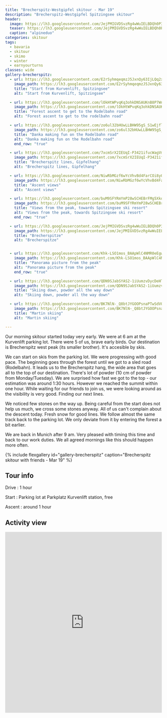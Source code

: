 ```yaml
---
title: "Brecherspitz-Westgipfel skitour - Mar 19"
description: "Brecherspitz-Westgipfel Spitzingsee skitour"
header:
  image: https://lh3.googleusercontent.com/JejPMIGVDSvzRg4wWuIELBDQh0P3vqhzmBdrWXL94GlDQyeGUpKnYCwpqubWejev3A15wjrGYGnZNU73hcnC981KwxS8GbV7MeY4qNVxNFI993ZkBn2u_DaJQzsrJ9hFASZGKl7zIHx-68CJJ3ftD_bQKF0deUumuXKBCQMuEKa9_2NSVXy0WxwwFlmUBEU3VztJy-a8EWXy9lvAFRBn7e5FgByD1f0-XbVGzGs6t8mhxug43eKu57dEfQ8ofYA9Z4wVjBAZjGu1pPa-gEoL73tW5vpHgI32pCXjoT9DK43-RxQyNABpEj7qrQewWcv8nrbg7dUn-__5FYx2F_xQ-xcRNcikR5faDwXnGClUtLzY0Y2FppA7Ip8ze1g0qln3N1zVlhc2ypQL6Nxtq00DqDnBZoNFqmAC7gQlL9vkGZRCWJnflb2_gRKfiiZvUR1fEjmOfraR-TL4yVEdKTfr-qogDtOpTAe2trPU6Hj5X-oIpctOlKYG_mxCNI_tFdFWTryBgsiYOXBkvYEp8lp9_dUBuYh-UT3QpsBVf0LpdEwYD4nl6sm0e4y4NBXGFyryyWZ-GHlPEPZB_A3Udf8XSyKzcwlA1gBm6OzXejucYQKLGEm56IJxhfPaOlAT9C_E7AaIzzQjYYrJk0D-h2jchao3fRU5MSlOy8wNPTOX-ClJ8bLbTYRp8wzVjDAVyG3co5GiGpaI1JLDoSOgXQorlxe_hA=w2054-h1542-no
  teaser: https://lh3.googleusercontent.com/JejPMIGVDSvzRg4wWuIELBDQh0P3vqhzmBdrWXL94GlDQyeGUpKnYCwpqubWejev3A15wjrGYGnZNU73hcnC981KwxS8GbV7MeY4qNVxNFI993ZkBn2u_DaJQzsrJ9hFASZGKl7zIHx-68CJJ3ftD_bQKF0deUumuXKBCQMuEKa9_2NSVXy0WxwwFlmUBEU3VztJy-a8EWXy9lvAFRBn7e5FgByD1f0-XbVGzGs6t8mhxug43eKu57dEfQ8ofYA9Z4wVjBAZjGu1pPa-gEoL73tW5vpHgI32pCXjoT9DK43-RxQyNABpEj7qrQewWcv8nrbg7dUn-__5FYx2F_xQ-xcRNcikR5faDwXnGClUtLzY0Y2FppA7Ip8ze1g0qln3N1zVlhc2ypQL6Nxtq00DqDnBZoNFqmAC7gQlL9vkGZRCWJnflb2_gRKfiiZvUR1fEjmOfraR-TL4yVEdKTfr-qogDtOpTAe2trPU6Hj5X-oIpctOlKYG_mxCNI_tFdFWTryBgsiYOXBkvYEp8lp9_dUBuYh-UT3QpsBVf0LpdEwYD4nl6sm0e4y4NBXGFyryyWZ-GHlPEPZB_A3Udf8XSyKzcwlA1gBm6OzXejucYQKLGEm56IJxhfPaOlAT9C_E7AaIzzQjYYrJk0D-h2jchao3fRU5MSlOy8wNPTOX-ClJ8bLbTYRp8wzVjDAVyG3co5GiGpaI1JLDoSOgXQorlxe_hA=w800-h300-no 
  caption: "alpineduo"
categories: skitour
tags:
  - bavaria
  - skitour
  - skimo
  - winter
  - earnyourturns
classes: wide
gallery-brecherspitz:
  - url: https://lh3.googleusercontent.com/E2rSyhmqeqmzJ5JxnQy63IjLQq2xtRw04KXg5KPn8t1dQiS4gLUDi5-iWhzXh54r52d-EfHyY5IfXUxxXPij49pO5vJTGygoZkS2QbdE5GdjJO4keCugu7L4QXY5IEFnAJnfMCJ2ik_v7Mpz96HrfqdkwmUAD5pDHHStjPDXzkQwq-W5u9tRWIWnaAPmstcA0s9LhZ6-4HRRETOPYy6fd83Q4wIk-UvaaNk75VI_PgDn6rP0wY6l07GLWLexs-eX3yogimD1_dbi7ktF48MNZQUZQNOK-itS-gfxnRJi84LiIakQVsK0Cf9FhlQZGI1jVaKsUM8nhV8nFUp-Q8Z-B9c14sSYURDJXWu0tay6Z6iaQWQHpOm9uo1BlTiCiak0nFWTJrIWyoy8O9JSeCTjJffF5YZtDaDkuunUv-FnodsQtgOkKCbsiGmCfAHaCb0KbhJzWzpLhsdgXY3jUym_URSYVJ5fnx_mdyLFztKMZOZHxc17m3cV6dwxK8BzT744aPZWYlVzOjgKwKYSykofLrhwSJzmHsijVbbIZGwGCtkmL18hdp1JEuK3xbhTKKw4PYYsBhQOWiuIDbOwsqPsYPQ-9tmUzUJaE6IvugfzeyQiZ4KjWeOVExy9qQXAuDbn0jaJKtZ3woOFWOu0aMoxTM3Gl0gCzXV7I8sn8RfCzLDNqOR8Wcfe3cPOUIRt_naZRdy99aWgxBu8HUKWHY5u6djIWQ=w1156-h1540-no
    image_path: https://lh3.googleusercontent.com/E2rSyhmqeqmzJ5JxnQy63IjLQq2xtRw04KXg5KPn8t1dQiS4gLUDi5-iWhzXh54r52d-EfHyY5IfXUxxXPij49pO5vJTGygoZkS2QbdE5GdjJO4keCugu7L4QXY5IEFnAJnfMCJ2ik_v7Mpz96HrfqdkwmUAD5pDHHStjPDXzkQwq-W5u9tRWIWnaAPmstcA0s9LhZ6-4HRRETOPYy6fd83Q4wIk-UvaaNk75VI_PgDn6rP0wY6l07GLWLexs-eX3yogimD1_dbi7ktF48MNZQUZQNOK-itS-gfxnRJi84LiIakQVsK0Cf9FhlQZGI1jVaKsUM8nhV8nFUp-Q8Z-B9c14sSYURDJXWu0tay6Z6iaQWQHpOm9uo1BlTiCiak0nFWTJrIWyoy8O9JSeCTjJffF5YZtDaDkuunUv-FnodsQtgOkKCbsiGmCfAHaCb0KbhJzWzpLhsdgXY3jUym_URSYVJ5fnx_mdyLFztKMZOZHxc17m3cV6dwxK8BzT744aPZWYlVzOjgKwKYSykofLrhwSJzmHsijVbbIZGwGCtkmL18hdp1JEuK3xbhTKKw4PYYsBhQOWiuIDbOwsqPsYPQ-9tmUzUJaE6IvugfzeyQiZ4KjWeOVExy9qQXAuDbn0jaJKtZ3woOFWOu0aMoxTM3Gl0gCzXV7I8sn8RfCzLDNqOR8Wcfe3cPOUIRt_naZRdy99aWgxBu8HUKWHY5u6djIWQ=w300-h400-no
    title: "Start from Kurvenlift, Spitzingsee"
    alt: "Start from Kurvenlift, Spitzingsee"

  - url: https://lh3.googleusercontent.com/lOkHtWPvqKq3ohkDNSAUKnB8P7WnYNRJ0HCIYdTZcn_KOXu6C87OcKFrpGfR5tpJqqH23RlhbsvSir_gTcs0lray8IdKRGETLOBywE-PZOMDdE9iWNxOyxgfHfUgys_qFe-g33RqstQFWsV4-FBHH56jEZ_OqYGRN70476DDdY56sNPpHNEqjdR0v1qHxqRT6TdbzB-ET4_oT-pSKvrAA0UP3NK9JeWxPiLkrLlSoEC5-2J_zobX_2LLHH46_7VolzNZVf0VKcw7fY8acmDGWjp-4P9oFeo9kCNzW4Gjkjsx6RaswyVroz6QA4r9Dhr6gWzIgubNYEmTioRYOJ4DoTJ2O-xNd48mcorclzuk_WJ8vWTtgt3_LMBi-Xn78RSWI_Ce7nxuqjKsRBMTSF0fz0EaJfZQ_oQkfn5O3aVwkDLOQqRdqLVsHwKb4z1M9snIxbD8a_mfwTXL-mAXC3bvbmD4fQIfdlfIaP9Y0cXnSa9pf6-7jFwU0Ot6jcK5PauXchMoUoZaqml0Bv85OTN0ASRhD7kdnAB-7Lhcj77QQ6yIIT3Td_5D3-7DWN68O9u0tmXGfpphtspcY4I0OK1rnxicItTwfJ8WFtJ5iQ5wmvKJJ3EjqW7PP3cWUFwXGZ_yR-pxXVklrC5q47TzcVA2fAWAngfvBVHvulfP6tAV3DRfL4xjbhAHWppZIZNFFB7DRbB39Bj08zpF2_8r3i0kBy1mAw=w1156-h1540-no
    image_path: https://lh3.googleusercontent.com/lOkHtWPvqKq3ohkDNSAUKnB8P7WnYNRJ0HCIYdTZcn_KOXu6C87OcKFrpGfR5tpJqqH23RlhbsvSir_gTcs0lray8IdKRGETLOBywE-PZOMDdE9iWNxOyxgfHfUgys_qFe-g33RqstQFWsV4-FBHH56jEZ_OqYGRN70476DDdY56sNPpHNEqjdR0v1qHxqRT6TdbzB-ET4_oT-pSKvrAA0UP3NK9JeWxPiLkrLlSoEC5-2J_zobX_2LLHH46_7VolzNZVf0VKcw7fY8acmDGWjp-4P9oFeo9kCNzW4Gjkjsx6RaswyVroz6QA4r9Dhr6gWzIgubNYEmTioRYOJ4DoTJ2O-xNd48mcorclzuk_WJ8vWTtgt3_LMBi-Xn78RSWI_Ce7nxuqjKsRBMTSF0fz0EaJfZQ_oQkfn5O3aVwkDLOQqRdqLVsHwKb4z1M9snIxbD8a_mfwTXL-mAXC3bvbmD4fQIfdlfIaP9Y0cXnSa9pf6-7jFwU0Ot6jcK5PauXchMoUoZaqml0Bv85OTN0ASRhD7kdnAB-7Lhcj77QQ6yIIT3Td_5D3-7DWN68O9u0tmXGfpphtspcY4I0OK1rnxicItTwfJ8WFtJ5iQ5wmvKJJ3EjqW7PP3cWUFwXGZ_yR-pxXVklrC5q47TzcVA2fAWAngfvBVHvulfP6tAV3DRfL4xjbhAHWppZIZNFFB7DRbB39Bj08zpF2_8r3i0kBy1mAw=w300-h400-no
    title: "Forest ascent to get to the Rodelbahn road"
    alt: "Forest ascent to get to the rodelbahn road"

  - url: https://lh3.googleusercontent.com/zo6ul32bHUwLLBHW95gS_S1wEjflsbl_8iuPGVkdQJKEQcIqSnY2AN0fMT6A0mks61SMh49OsuCb_ulkl4TKqF5EIjn6gnrgr0Vzq3FHO1zlCNlcnrSCClpZgiUamJLd5N-jQG-WJnBMSWD0AR14Gt7KtllTmu7ZxnhtcoOSas8StapkWwNT7SWLE1-UNOmGbDpbVEcIHUVZEGD5v17tD1IBQzxEPPLiE60mZYIgNrTQgVmsLFl4n_MTTsVIRS8JyHQUct5Y9kFT2LGIb13zbwl_M1c5fHKLU34U2mfJiXyqSUbEGT9Mw5VugWQW5sqBDWDulwYk_sO3Gkc-NEwgWwszOd810rNg26qW964DeLn4KnRr3okV3ZMo7kekuStM_3zNKDtx_H-VF5TniVPT7JndIhWYB2OKAKj_qkWWvNJ0uSHcKtGkSGxmvHlwVoUH8KdoaMKTIWRg2rsjF2qFWSzcXwPEbNvcqzDjxHAlEDqotNGKXDIX7Vrtr2YmCWGCfBI9V3tDlWPOjvORJPovKMpDgrSqp1l3730r7UJxExtCA_tZuwaOdu864lqiXbSpJuewU9vgfSU9mo96quMDX5-8thIzihVfJrUw8OesGc991WQqeroseJe4Ln8_gGtWN-n9UP3XE2yDvLzkHOuXICTqJxJopBnDpLHCrLmAupdoE3es4pp4URl1A935eNJLg_Fw_OgRHA4rir9pB7Guj73VYA=w1156-h1540-no
    image_path: https://lh3.googleusercontent.com/zo6ul32bHUwLLBHW95gS_S1wEjflsbl_8iuPGVkdQJKEQcIqSnY2AN0fMT6A0mks61SMh49OsuCb_ulkl4TKqF5EIjn6gnrgr0Vzq3FHO1zlCNlcnrSCClpZgiUamJLd5N-jQG-WJnBMSWD0AR14Gt7KtllTmu7ZxnhtcoOSas8StapkWwNT7SWLE1-UNOmGbDpbVEcIHUVZEGD5v17tD1IBQzxEPPLiE60mZYIgNrTQgVmsLFl4n_MTTsVIRS8JyHQUct5Y9kFT2LGIb13zbwl_M1c5fHKLU34U2mfJiXyqSUbEGT9Mw5VugWQW5sqBDWDulwYk_sO3Gkc-NEwgWwszOd810rNg26qW964DeLn4KnRr3okV3ZMo7kekuStM_3zNKDtx_H-VF5TniVPT7JndIhWYB2OKAKj_qkWWvNJ0uSHcKtGkSGxmvHlwVoUH8KdoaMKTIWRg2rsjF2qFWSzcXwPEbNvcqzDjxHAlEDqotNGKXDIX7Vrtr2YmCWGCfBI9V3tDlWPOjvORJPovKMpDgrSqp1l3730r7UJxExtCA_tZuwaOdu864lqiXbSpJuewU9vgfSU9mo96quMDX5-8thIzihVfJrUw8OesGc991WQqeroseJe4Ln8_gGtWN-n9UP3XE2yDvLzkHOuXICTqJxJopBnDpLHCrLmAupdoE3es4pp4URl1A935eNJLg_Fw_OgRHA4rir9pB7Guj73VYA=w300-h400-no
    title: "Danka making fun on the Rodelbahn road"
    alt: "Danka making fun on the Rodelbahn road"
    end_row: "true"

  - url: https://lh3.googleusercontent.com/7xcmSrX2IEUqI-P3421ifucWagVmNAleACe-nty-38KhEP44-P9Aviu5fPOqVmYJX0NxKYokdwo-DSQbzvQPmGnK08vVr7kUOBYThKcpwXhIglKhZz5wChbmqna225ADCgPxT1GPnOtgLqesnhslrBIqT8Yu0qUWFLRYeMV9Zo9WjiexP7avYue-NkXuQttLDwl0h5Li5gQF5xndwJ0X-qCSnUZNjUSOKQxySrMW8MuxKSKdL-DEDtm6AALWOtVqiMKXt2Yk6iEv6YWEfu04Oy9SODAhAErK79h7f3Msx-Q76MuGfwqYSijzfpMzBWPKJjsKOrb__mboY_-QFG8DPdg7XesEBNxeO-j_rMF07am9g6LT6O4r-fxrQ3FEiYdw0yfCftf-8u2KVbIlaMxcSwYm-o2vOwPhrvRvDJnsIz_d4t0lrWnbIhWemiM9yOxC0Nc41x03xSgJmCsRgWZrC6lcM_-Abk-mWuiyet2fmU4qf5OFjxS6q3vod162VjPYgtizGdg2CWP8ffB9jwfWYX5hatw6GGHlUg88TC_JtvbcC5r1LdNlLjQNNfttoTI4B3Kp63S7yfXbfyD3kczRIB0SpbV0a6sRbvszzLUJZ-70XAUnKoreLRY1q9u4_DpivvvjMv_PV0zCPfzhdImxzA2la4E_ypLZ69Dj8DDgRTsQgGPIzFgljdOMK7vzTWM7S-5VHPsR0-w31HdFxrvNeEpVYA=w2054-h1542-no
    image_path: https://lh3.googleusercontent.com/7xcmSrX2IEUqI-P3421ifucWagVmNAleACe-nty-38KhEP44-P9Aviu5fPOqVmYJX0NxKYokdwo-DSQbzvQPmGnK08vVr7kUOBYThKcpwXhIglKhZz5wChbmqna225ADCgPxT1GPnOtgLqesnhslrBIqT8Yu0qUWFLRYeMV9Zo9WjiexP7avYue-NkXuQttLDwl0h5Li5gQF5xndwJ0X-qCSnUZNjUSOKQxySrMW8MuxKSKdL-DEDtm6AALWOtVqiMKXt2Yk6iEv6YWEfu04Oy9SODAhAErK79h7f3Msx-Q76MuGfwqYSijzfpMzBWPKJjsKOrb__mboY_-QFG8DPdg7XesEBNxeO-j_rMF07am9g6LT6O4r-fxrQ3FEiYdw0yfCftf-8u2KVbIlaMxcSwYm-o2vOwPhrvRvDJnsIz_d4t0lrWnbIhWemiM9yOxC0Nc41x03xSgJmCsRgWZrC6lcM_-Abk-mWuiyet2fmU4qf5OFjxS6q3vod162VjPYgtizGdg2CWP8ffB9jwfWYX5hatw6GGHlUg88TC_JtvbcC5r1LdNlLjQNNfttoTI4B3Kp63S7yfXbfyD3kczRIB0SpbV0a6sRbvszzLUJZ-70XAUnKoreLRY1q9u4_DpivvvjMv_PV0zCPfzhdImxzA2la4E_ypLZ69Dj8DDgRTsQgGPIzFgljdOMK7vzTWM7S-5VHPsR0-w31HdFxrvNeEpVYA=w400-h300-no
    title: "Brecherspitz lines, Gipfelhang"
    alt: "Brecherspitz lines, Gipfelhang"

  - url: https://lh3.googleusercontent.com/NiwRbMGzf6wYcVhvBd4FarCOi8yOOx9tuvr6z6BGb1I76RQ9J00otcYGoIwu7mYuPTNdH1_7romn_ervWFA9PznCdTAmy-DdqH-L35gR3VetFXbSPCfWcyLa-q5G-q_5wmOyaYvw6yB2SNdGw0klNWsSiM6_CqRPONN7fYR3WjP98f05MvjGKRy2_3k1xXbCKWWMmQqZn8gHOiAQtdqHyzCH_JySfX7B98nUdmJo5cz8oqQ7Vg_dD1mnrBMMpM3zzNptmPifG8lsBttacWjGXhJkEe5WqQx6qUcb95NagNonfjOil-qY_YbAH3bn7hwBm4T0kqyq4idnMfOmuz3ma9eWf1ytwv47Eiuh-5LVm3PLYSDoh3Wix80dkHkM6J8ut7HxEy55hOf_T0_j6wifQVGBYJ4wKsn6RQGrxV8TqbEUCsTrZ6e5qaZtjCdNY40VL0w7kujxYV_0q6TyRS_KCDRjaDqvbt0X4dnYs8pnAiwxlhqOcYoAyRgvBLVY_tcdmC_JeaokuPeh7Cp8vBKLLfrZfhAduHKfy-Ih6550g0dfcbU1SjazB_IDdD_bzAfQuDntGUs64faUS3qNP3ddHFUkhf2mMo06XlT_TRISJ1x6gvF5mKpwWAs0-VrGeSiMF_wCpZ85jqL1DocaUrSdgQuDkaaOyHpUZDcFBU4jnBACcGQi3oL9xzcJGOfgRRBfqP1AzZrvzoXYKGc8FJco1cgFpQ=w2054-h1542-no
    image_path: https://lh3.googleusercontent.com/NiwRbMGzf6wYcVhvBd4FarCOi8yOOx9tuvr6z6BGb1I76RQ9J00otcYGoIwu7mYuPTNdH1_7romn_ervWFA9PznCdTAmy-DdqH-L35gR3VetFXbSPCfWcyLa-q5G-q_5wmOyaYvw6yB2SNdGw0klNWsSiM6_CqRPONN7fYR3WjP98f05MvjGKRy2_3k1xXbCKWWMmQqZn8gHOiAQtdqHyzCH_JySfX7B98nUdmJo5cz8oqQ7Vg_dD1mnrBMMpM3zzNptmPifG8lsBttacWjGXhJkEe5WqQx6qUcb95NagNonfjOil-qY_YbAH3bn7hwBm4T0kqyq4idnMfOmuz3ma9eWf1ytwv47Eiuh-5LVm3PLYSDoh3Wix80dkHkM6J8ut7HxEy55hOf_T0_j6wifQVGBYJ4wKsn6RQGrxV8TqbEUCsTrZ6e5qaZtjCdNY40VL0w7kujxYV_0q6TyRS_KCDRjaDqvbt0X4dnYs8pnAiwxlhqOcYoAyRgvBLVY_tcdmC_JeaokuPeh7Cp8vBKLLfrZfhAduHKfy-Ih6550g0dfcbU1SjazB_IDdD_bzAfQuDntGUs64faUS3qNP3ddHFUkhf2mMo06XlT_TRISJ1x6gvF5mKpwWAs0-VrGeSiMF_wCpZ85jqL1DocaUrSdgQuDkaaOyHpUZDcFBU4jnBACcGQi3oL9xzcJGOfgRRBfqP1AzZrvzoXYKGc8FJco1cgFpQ=w400-h300-no
    title: "Ascent views"
    alt: "Ascent views"

  - url: https://lh3.googleusercontent.com/buM9SFYRmYmP28wSCHEBrFMg5XkqwlCY56L2jUx3RPphrPs33aRS-_3mH573Fzq9AcWLUJAAg6YnqImMVXicaoTm81aFLlJgGS0mEYET_eSarqdYBbU_2WdJsAF945tbPo-SNTT8yhM1NEDIBDfME4gPhZY9JH1qbZlpG19a4Q0_50YVeLbtQz8iFuWbWCqhY-iOPWE0ucXuqJ_n5sAEKivXY8ahOXADck9EvjWvf5MO7EQA27Xdi7_Lz2b6Xjqi7vnYnL58kP1WXL-6fzCkABs-MkN4Xx9RTLhprGd5jHtHwp7ElQRQ0aGz2T2PyaY4l7BFFLfUNyniVXCNLJ8yuowiWtY69fvPTXKvKi2C2StISHqMQxmearfkRZqtzj-63WXhfSTqqBHGs7Fw8REyHvrAK682aIGhKkgTMk6DYnBoNERf35HeImgH-g49YU1zV5mj6MVcnD2XUG29iKObG22PuO1foNGz02k7S1VrV5m6HLiP6-vIjtUbLtkd8N7UIWUYErDBxzFAXLIvvVueRq-eDwBjMCgIfNeLZZBFEsUc2v3S9k25HIjyrtRJUWbhLMogRJ40sUjM8GgWIdQ5ICfys4-xGJEn5zbxiwI_l_5WzMtjiunC_shodVTMn-PA5PMyQhU7BwAVxDQKRdE1FeglPO2QDMg-sOj1evILF_HBWxiM6eC7CNMb-GHqiQy-QlBNoB2po_sXz6m7RuFu6pQboA=w2016-h1512-no
    image_path: https://lh3.googleusercontent.com/buM9SFYRmYmP28wSCHEBrFMg5XkqwlCY56L2jUx3RPphrPs33aRS-_3mH573Fzq9AcWLUJAAg6YnqImMVXicaoTm81aFLlJgGS0mEYET_eSarqdYBbU_2WdJsAF945tbPo-SNTT8yhM1NEDIBDfME4gPhZY9JH1qbZlpG19a4Q0_50YVeLbtQz8iFuWbWCqhY-iOPWE0ucXuqJ_n5sAEKivXY8ahOXADck9EvjWvf5MO7EQA27Xdi7_Lz2b6Xjqi7vnYnL58kP1WXL-6fzCkABs-MkN4Xx9RTLhprGd5jHtHwp7ElQRQ0aGz2T2PyaY4l7BFFLfUNyniVXCNLJ8yuowiWtY69fvPTXKvKi2C2StISHqMQxmearfkRZqtzj-63WXhfSTqqBHGs7Fw8REyHvrAK682aIGhKkgTMk6DYnBoNERf35HeImgH-g49YU1zV5mj6MVcnD2XUG29iKObG22PuO1foNGz02k7S1VrV5m6HLiP6-vIjtUbLtkd8N7UIWUYErDBxzFAXLIvvVueRq-eDwBjMCgIfNeLZZBFEsUc2v3S9k25HIjyrtRJUWbhLMogRJ40sUjM8GgWIdQ5ICfys4-xGJEn5zbxiwI_l_5WzMtjiunC_shodVTMn-PA5PMyQhU7BwAVxDQKRdE1FeglPO2QDMg-sOj1evILF_HBWxiM6eC7CNMb-GHqiQy-QlBNoB2po_sXz6m7RuFu6pQboA=w400-h300-no
    title: "Views from the peak, towards Spitzingsee ski resort"
    alt: "Views from the peak, towards Spitzingsee ski resort"
    end_row: "true"

  - url: https://lh3.googleusercontent.com/JejPMIGVDSvzRg4wWuIELBDQh0P3vqhzmBdrWXL94GlDQyeGUpKnYCwpqubWejev3A15wjrGYGnZNU73hcnC981KwxS8GbV7MeY4qNVxNFI993ZkBn2u_DaJQzsrJ9hFASZGKl7zIHx-68CJJ3ftD_bQKF0deUumuXKBCQMuEKa9_2NSVXy0WxwwFlmUBEU3VztJy-a8EWXy9lvAFRBn7e5FgByD1f0-XbVGzGs6t8mhxug43eKu57dEfQ8ofYA9Z4wVjBAZjGu1pPa-gEoL73tW5vpHgI32pCXjoT9DK43-RxQyNABpEj7qrQewWcv8nrbg7dUn-__5FYx2F_xQ-xcRNcikR5faDwXnGClUtLzY0Y2FppA7Ip8ze1g0qln3N1zVlhc2ypQL6Nxtq00DqDnBZoNFqmAC7gQlL9vkGZRCWJnflb2_gRKfiiZvUR1fEjmOfraR-TL4yVEdKTfr-qogDtOpTAe2trPU6Hj5X-oIpctOlKYG_mxCNI_tFdFWTryBgsiYOXBkvYEp8lp9_dUBuYh-UT3QpsBVf0LpdEwYD4nl6sm0e4y4NBXGFyryyWZ-GHlPEPZB_A3Udf8XSyKzcwlA1gBm6OzXejucYQKLGEm56IJxhfPaOlAT9C_E7AaIzzQjYYrJk0D-h2jchao3fRU5MSlOy8wNPTOX-ClJ8bLbTYRp8wzVjDAVyG3co5GiGpaI1JLDoSOgXQorlxe_hA=w2054-h1542-no
    image_path: https://lh3.googleusercontent.com/JejPMIGVDSvzRg4wWuIELBDQh0P3vqhzmBdrWXL94GlDQyeGUpKnYCwpqubWejev3A15wjrGYGnZNU73hcnC981KwxS8GbV7MeY4qNVxNFI993ZkBn2u_DaJQzsrJ9hFASZGKl7zIHx-68CJJ3ftD_bQKF0deUumuXKBCQMuEKa9_2NSVXy0WxwwFlmUBEU3VztJy-a8EWXy9lvAFRBn7e5FgByD1f0-XbVGzGs6t8mhxug43eKu57dEfQ8ofYA9Z4wVjBAZjGu1pPa-gEoL73tW5vpHgI32pCXjoT9DK43-RxQyNABpEj7qrQewWcv8nrbg7dUn-__5FYx2F_xQ-xcRNcikR5faDwXnGClUtLzY0Y2FppA7Ip8ze1g0qln3N1zVlhc2ypQL6Nxtq00DqDnBZoNFqmAC7gQlL9vkGZRCWJnflb2_gRKfiiZvUR1fEjmOfraR-TL4yVEdKTfr-qogDtOpTAe2trPU6Hj5X-oIpctOlKYG_mxCNI_tFdFWTryBgsiYOXBkvYEp8lp9_dUBuYh-UT3QpsBVf0LpdEwYD4nl6sm0e4y4NBXGFyryyWZ-GHlPEPZB_A3Udf8XSyKzcwlA1gBm6OzXejucYQKLGEm56IJxhfPaOlAT9C_E7AaIzzQjYYrJk0D-h2jchao3fRU5MSlOy8wNPTOX-ClJ8bLbTYRp8wzVjDAVyG3co5GiGpaI1JLDoSOgXQorlxe_hA=w400-h300-no
    title: "Brecherspitze"
    alt: "Brecherspitze"


  - url: https://lh3.googleusercontent.com/Khk-LSO1mos_BAApWlC4NMR0eEgwsu-gG7bYbf43LIpKvNNDhBW9wl-2reZbFuMCcikcwluww70BTN3Iw6EQ09zOJgzqGd-cobjmPmubJLv4cYM-0a7FyoN2fmnl1anTGGMUtZmlSj3ilO2214AnH4QTi5Ya63fHwtw-8DbwuZ3O3wXmfLeCrRc4q3eRo0K5Ya8IOwET8jCc4vmn8N_OueX8ZLkjX8d4_wOUYBtKWz2J5Y8eb317m1vgc21Co9T3ivuaw2OK0_WEo6x59Uor0F-xIx-PcDfVhHRFH8exn6bQbnK2lLOPH4mPsCkC7Q1f1XQkqnENw2MLKE0hQsVQBEYRnqNPxYLzeK8Cu0n5oAQmlllVt_uLKX-y5C4ZGIV9_mTIZ1_hautBWU5MLyF7_q6E89KLl1A4cvazmqKhh2QROgG-j2Tj7T87PVyidoNRfJoqTQHQuIy1Z5ljXKvHqh-alMeGfnrAbD3ndbwg7094H8YbWDShmNgZD8ZmDeyw8g74DCVvdfg8TxhJ-lTNvh_hRX6scNIfaWRECY9JboNMlOoCeic0qbfiHeAm27wj-fp_kWlEsyGkoe3ICHJ8uuJuFxKyk4atyhGyKkBvJNgHfbI3qR-EpUi4Q3WTuL2aTS7PFmwrzsPs03GQ9xystwNiFFY_IPwUDJMMF9i4X5F-ZbBOQXueloxjKqK38ZNs9ZrpP52HCMy_rTt89yDw1IiQ7Q=w2736-h1382-no
    image_path: https://lh3.googleusercontent.com/Khk-LSO1mos_BAApWlC4NMR0eEgwsu-gG7bYbf43LIpKvNNDhBW9wl-2reZbFuMCcikcwluww70BTN3Iw6EQ09zOJgzqGd-cobjmPmubJLv4cYM-0a7FyoN2fmnl1anTGGMUtZmlSj3ilO2214AnH4QTi5Ya63fHwtw-8DbwuZ3O3wXmfLeCrRc4q3eRo0K5Ya8IOwET8jCc4vmn8N_OueX8ZLkjX8d4_wOUYBtKWz2J5Y8eb317m1vgc21Co9T3ivuaw2OK0_WEo6x59Uor0F-xIx-PcDfVhHRFH8exn6bQbnK2lLOPH4mPsCkC7Q1f1XQkqnENw2MLKE0hQsVQBEYRnqNPxYLzeK8Cu0n5oAQmlllVt_uLKX-y5C4ZGIV9_mTIZ1_hautBWU5MLyF7_q6E89KLl1A4cvazmqKhh2QROgG-j2Tj7T87PVyidoNRfJoqTQHQuIy1Z5ljXKvHqh-alMeGfnrAbD3ndbwg7094H8YbWDShmNgZD8ZmDeyw8g74DCVvdfg8TxhJ-lTNvh_hRX6scNIfaWRECY9JboNMlOoCeic0qbfiHeAm27wj-fp_kWlEsyGkoe3ICHJ8uuJuFxKyk4atyhGyKkBvJNgHfbI3qR-EpUi4Q3WTuL2aTS7PFmwrzsPs03GQ9xystwNiFFY_IPwUDJMMF9i4X5F-ZbBOQXueloxjKqK38ZNs9ZrpP52HCMy_rTt89yDw1IiQ7Q=w500-h300-no
    title: "Panorama picture from the peak"
    alt: "Panorama picture from the peak"
    end_row: "true"

  - url: https://lh3.googleusercontent.com/QDN9SJabSYAS2-1iUumzvDycDeHTkI086X7G-CrpRWGAgLs16HLxp5W84SR8l1VmzbuybQkJ2nIdRk7x92Z4Rxb5hgFQEDSoa1WsG2kTW03nO6ZFBQajDAWdc-tmtfXFsUCEj3tua7yn_bJq93qeiUCIyrC9bizlXuFscK4yqdF5HOTLRdPHhpyIOTvQbDZ8C5EYsOnQQ2yywekdmfo9HkOGPHN2f6sUL5GB-YH5BZd-lmYEC8ZbRl8FLVh45nZPScKpC407mUvSaZE-HDsfUVIX2a4fcZl3vRpv1i4NbXQlgqzYE_qrSXz8f0MprdJ82SMSKhrle-L3ajNUYLimwtmrUsVZ_jcSJC7WSaCmRfrz7OV1eSnV07XPLfA03ydCuLxap7DJD6_O1tfgtBfw4veoXzxWJpAQOYF-syCXQsEjiSKZK3kLv_rCjjoBEYPKzO-olrGzLXFafTvt-tarQqRDGBDSAl9M8STktoTKuek26wHj3Z6NZgw0-W8_XLKVLe74NiZVVvh57_pX7vzj5KnN3zP9alsM8KAQCBXGSO1GdHuzFjVmVNaBEtkA8w02I2Ud4dxadRgFQ9oBFZIXbTtj95tn9jHmgeLb9pNu6NAKj1HmszCShoVK5cqhRZNeEVkJ1EX8GyrJQdhAQWyEw19WJWxWKC39PA6EF0SSebnn6yOBmredqv435TdjSvw1RptZX2GYAY8y1VLHUvUm6CQ3AA=w1156-h1540-no
    image_path: https://lh3.googleusercontent.com/QDN9SJabSYAS2-1iUumzvDycDeHTkI086X7G-CrpRWGAgLs16HLxp5W84SR8l1VmzbuybQkJ2nIdRk7x92Z4Rxb5hgFQEDSoa1WsG2kTW03nO6ZFBQajDAWdc-tmtfXFsUCEj3tua7yn_bJq93qeiUCIyrC9bizlXuFscK4yqdF5HOTLRdPHhpyIOTvQbDZ8C5EYsOnQQ2yywekdmfo9HkOGPHN2f6sUL5GB-YH5BZd-lmYEC8ZbRl8FLVh45nZPScKpC407mUvSaZE-HDsfUVIX2a4fcZl3vRpv1i4NbXQlgqzYE_qrSXz8f0MprdJ82SMSKhrle-L3ajNUYLimwtmrUsVZ_jcSJC7WSaCmRfrz7OV1eSnV07XPLfA03ydCuLxap7DJD6_O1tfgtBfw4veoXzxWJpAQOYF-syCXQsEjiSKZK3kLv_rCjjoBEYPKzO-olrGzLXFafTvt-tarQqRDGBDSAl9M8STktoTKuek26wHj3Z6NZgw0-W8_XLKVLe74NiZVVvh57_pX7vzj5KnN3zP9alsM8KAQCBXGSO1GdHuzFjVmVNaBEtkA8w02I2Ud4dxadRgFQ9oBFZIXbTtj95tn9jHmgeLb9pNu6NAKj1HmszCShoVK5cqhRZNeEVkJ1EX8GyrJQdhAQWyEw19WJWxWKC39PA6EF0SSebnn6yOBmredqv435TdjSvw1RptZX2GYAY8y1VLHUvUm6CQ3AA=w300-h400-no
    title: "Skiing down, powder all the way down"
    alt: "Skiing down, powder all the way down"

  - url: https://lh3.googleusercontent.com/BK7NlN-_Q8btJYGOOPsnaPTwSdVQkOBT68vY9bkFnTxHFdyq466ZzOhSL_KafS9ddUqvk4BGyP-mu5RnaH41OGJFHk1Zhbt_ra-K8tK_tfS8_ZuPit2iMYfuPvwCE9H9i5gU7uITLaU9d677zJdmErgF0MKFGqhHxHeThfWPZiREfVXi6cihw_FIOLjaCXqxzMVI3tsul523IXKDEheay5pSEZhN9-dexpUXF9KD2k8ZJ9P-r-X9I23N3qnuCqVXizCOa_zsebb7Pq7Mr6H5PmqvbpTgqBwISN7vTFbHzhoApSnEYMoIwfr-xMZXqZHQKjlD789R_KrTfBT9jrYVFMc8i3LvRsIHvOditLCC7lULfogpdWOMibp1Twxu4Yq-8hrp3eIcvaDFX-TuXOYw0G7nzHqxCnHcB2Sh-hKSdiO8j-8AwVx6YtykqeGkb8YE_IwqaErKlkGaRvp_I9lfGnVIar27wT5L5dznW432UjDTy-9RFzoCfMQCgtGUCaYzUQbwxyYVOg0kwt-tA4GM5EIs8vi-J0KErZjPQMYDJuglcDQYxpy6PVkPz7VplvSmXTXswqBFsS18j1OF2za7A66IKLJqZImnYVFyAvfu0eBPZd8tbMXI44SIGexM9-203hGHDQ0LBhX9g3kLUPwjN8V5CZ4kMZCHOfPvopFhf9eEkhoLQVa_ZhPBG1fljIjERxaUsbDrKC9OgEIA4y785yRQ1A=w1156-h1540-no
    image_path: https://lh3.googleusercontent.com/BK7NlN-_Q8btJYGOOPsnaPTwSdVQkOBT68vY9bkFnTxHFdyq466ZzOhSL_KafS9ddUqvk4BGyP-mu5RnaH41OGJFHk1Zhbt_ra-K8tK_tfS8_ZuPit2iMYfuPvwCE9H9i5gU7uITLaU9d677zJdmErgF0MKFGqhHxHeThfWPZiREfVXi6cihw_FIOLjaCXqxzMVI3tsul523IXKDEheay5pSEZhN9-dexpUXF9KD2k8ZJ9P-r-X9I23N3qnuCqVXizCOa_zsebb7Pq7Mr6H5PmqvbpTgqBwISN7vTFbHzhoApSnEYMoIwfr-xMZXqZHQKjlD789R_KrTfBT9jrYVFMc8i3LvRsIHvOditLCC7lULfogpdWOMibp1Twxu4Yq-8hrp3eIcvaDFX-TuXOYw0G7nzHqxCnHcB2Sh-hKSdiO8j-8AwVx6YtykqeGkb8YE_IwqaErKlkGaRvp_I9lfGnVIar27wT5L5dznW432UjDTy-9RFzoCfMQCgtGUCaYzUQbwxyYVOg0kwt-tA4GM5EIs8vi-J0KErZjPQMYDJuglcDQYxpy6PVkPz7VplvSmXTXswqBFsS18j1OF2za7A66IKLJqZImnYVFyAvfu0eBPZd8tbMXI44SIGexM9-203hGHDQ0LBhX9g3kLUPwjN8V5CZ4kMZCHOfPvopFhf9eEkhoLQVa_ZhPBG1fljIjERxaUsbDrKC9OgEIA4y785yRQ1A=w300-h400-no
    title: "Martin skiing"
    alt: "Martin skiing"

---
```


Our morning skitour started today very early. We were at 6 am at the Kurvenlift parking lot. There were 5 of us, brave early birds. Our destination is Brecherspitz west peak (its smaller brother). It's accesible by skis.

We can start on skis from the parking lot. We were progressing with good pace. The beginning goes through the forest until we got to a sled road (Rodelbahn). It leads us to the Brecherspitz hang, the wide area that goes all to the top of our destination. There's lot of powder (10 cm of powder from Monday/Tuesday). We are surprised how fast we got to the top - our estimation was around 1:30 hours. However we reached the summit within one hour. While waiting for our friends to join us, we were looking around as the visibility is very good. Finding our next lines.

We noticed few stones on the way up. Being careful from the start does not help us much, we cross some stones anyway. All of us can't complain about the descent today. Fresh snow for good lines. We follow almost the same track back to the parking lot. We only deviate from it by entering the forest a bit earlier.
 
We are back in Munich after 9 am. Very pleased with timing this time and back to our work duties. We all agreed mornings like this should happen more often.

{% include flexgallery id="gallery-brecherspitz" caption="Brecherspitz skitour with friends - Mar 19" %}

## Tour info

Drive
: 1 hour

Start
: Parking lot at Parkplatz Kurvenlift station, free

Ascent
: around 1 hour 

## Activity view

<iframe src="https://www.komoot.com/tour/59109390/embed?profile=1" width="100%" height="580" frameborder="0" scrolling="no"></iframe>
